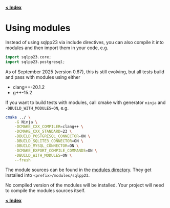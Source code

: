 [**\< Index**](/docs/README.md)

# Using modules

Instead of using sqlpp23 via include directives, you can also compile it into modules and then import them in your code, e.g.

```c++
import sqlpp23.core;
import sqlpp23.postgresql;
```

As of September 2025 (version 0.67), this is still evolving, but all tests build and pass with modules using either

* clang++-20.1.2
* g++-15.2

If you want to build tests with modules, call cmake with generator `ninja` and `-DBUILD_WITH_MODULES=ON`, e.g.

```bash
cmake ../ \
    -G Ninja \
    -DCMAKE_CXX_COMPILER=clang++ \
    -DCMAKE_CXX_STANDARD=23 \
    -DBUILD_POSTGRESQL_CONNECTOR=ON \
    -DBUILD_SQLITE3_CONNECTOR=ON \
    -DBUILD_MYSQL_CONNECTOR=ON \
    -DCMAKE_EXPORT_COMPILE_COMMANDS=ON \
    -DBUILD_WITH_MODULES=ON \
    --fresh
```

The module sources can be found in the [modules directory](/modules). They get installed into `<prefix>/modules/sqlpp23`.

No compiled version of the modules will be installed. Your project will need to compile the modules sources itself.


[**\< Index**](/docs/README.md)
